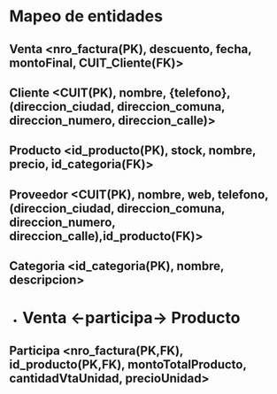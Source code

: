 # Mapeo de entidades

## Venta <nro_factura(PK), descuento, fecha, montoFinal, CUIT_Cliente(FK)>

## Cliente <CUIT(PK), nombre, {telefono}, (direccion_ciudad, direccion_comuna, direccion_numero, direccion_calle)>

## Producto <id_producto(PK), stock, nombre, precio, id_categoria(FK)>

## Proveedor <CUIT(PK), nombre, web, telefono, (direccion_ciudad, direccion_comuna, direccion_numero, direccion_calle),id_producto(FK)>

## Categoria <id_categoria(PK), nombre, descripcion>

-   # Venta <-participa-> Producto

## Participa <nro_factura(PK,FK), id_producto(PK,FK), montoTotalProducto, cantidadVtaUnidad, precioUnidad>
